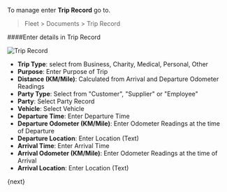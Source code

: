 <!-- title: Trip Record -->
<!-- no-breadcrumbs -->

To manage enter **Trip Record** go to.

> Fleet > Documents > Trip Record


####Enter details in Trip Record


<img class="screenshot" alt="Trip Record" src="{{ docs_base_url }}/assets/img/trip-record/trip-record-1.png">
<ul>
 <li><strong>Trip Type</strong>: select from Business, Charity, Medical, Personal, Other</li>
 <li><strong>Purpose</strong>: Enter Purpose of Trip</li>
 <li><strong>Distance (KM/Mile)</strong>: Calculated from Arrival and Departure Odometer Readings</li>
 <li><strong>Party Type</strong>: Select from "Customer", "Supplier" or "Employee"</li>
 <li><strong>Party</strong>: Select Party Record</li>
 <li><strong>Vehicle</strong>: Select Vehicle</li>
 <li><strong>Departure Time</strong>: Enter Departure Time</li>
 <li><strong>Departure Odometer (KM/Mile)</strong>: Enter Odometer Readings at the time of Departure</li>
 <li><strong>Departure Location</strong>: Enter Location (Text)</li>
 <li><strong>Arrival Time</strong>: Enter Arrival Time</li>
 <li><strong>Arrival Odometer (KM/Mile)</strong>: Enter Odometer Readings at the time of Arrival</li>
 <li><strong>Arrival Location</strong>: Enter Location (Text)</li>
</ul>

{next}

<!-- autodoc -->
<!-- jinja -->
<!-- static -->